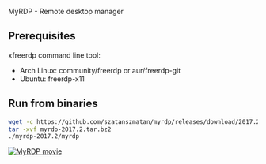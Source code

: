 MyRDP - Remote desktop manager  

Prerequisites
-------------

xfreerdp command line tool:
- Arch Linux: community/freerdp or aur/freerdp-git 
- Ubuntu: freerdp-x11 


Run from binaries
-----------------

```bash
wget -c https://github.com/szatanszmatan/myrdp/releases/download/2017.2/myrdp-2017.2.tar.bz2
tar -xvf myrdp-2017.2.tar.bz2
./myrdp-2017.2/myrdp
```


[![MyRDP movie](https://docs.google.com/uc?export=download&id=0B6f0xD4xZ3ABQ2g2dGxhdS1vcms)](https://youtu.be/2FoynZj-QFM)

